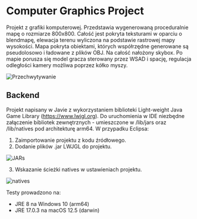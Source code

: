 # Computer Graphics Project

Projekt z grafiki komputerowej.
Przedstawia wygenerowaną proceduralnie mapę o rozmiarze 800x800. Całość jest pokryta teksturami w oparciu o blendmapę, elewacja terenu wyliczona na podstawie rastrowej mapy wysokości. Mapa pokryta obiektami, których współrzędne generowane są pseudolosowo i ładowane z plików OBJ. Na całość nałożony skybox. Po mapie porusza się model gracza sterowany przez WSAD i spację, regulacja odległości kamery możliwa poprzez kółko myszy.

![Przechwytywanie](https://user-images.githubusercontent.com/81091594/189534903-6e21b0bc-77ec-4f81-b7ad-b7e1be22d9ce.PNG)

## Backend

Projekt napisany w Javie z wykorzystaniem biblioteki Light-weight Java Game Library (https://www.lwjgl.org).
Do uruchomienia w IDE niezbędne załączenie bibliotek zewnętrznych - umieszczone w /lib/jars oraz /lib/natives pod architekturę arm64.
W przypadku Eclipsa:
1. Zaimportowanie projektu z kodu źródłowego.
2. Dodanie plików .jar LWJGL do projektu.

![JARs](https://user-images.githubusercontent.com/81091594/189535457-97d840ea-4109-4683-8b59-75971be5cfc9.PNG)

3. Wskazanie ścieżki natives w ustawieniach projektu.

![natives](https://user-images.githubusercontent.com/81091594/189535789-8d64cbb4-c929-4d36-a602-149af133e958.PNG)

Testy prowadzono na:
- JRE 8 na Windows 10 (arm64)
- JRE 17.0.3 na macOS 12.5 (darwin)
